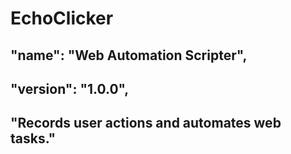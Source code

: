 # EchoClicker

## "name": "Web Automation Scripter",

## "version": "1.0.0",

## "Records user actions and automates web tasks."
